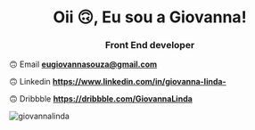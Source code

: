 <h1 align = "center"> Oii 🙃, Eu sou a Giovanna! </h1>
<h3 align = "center"> Front End developer </h3>

🙃 Email **eugiovannasouza@gmail.com**

🙃 Linkedin **https://www.linkedin.com/in/giovanna-linda-**

🙃 Dribbble  **https://dribbble.com/GiovannaLinda**

<p> <img align = "center" src = "https://github-readme-stats.vercel.app/api/top-langs?username=giovannalinda&show_icons=true&locale=en&layout=compact" alt = "giovannalinda" background = "black"/ > </p>


